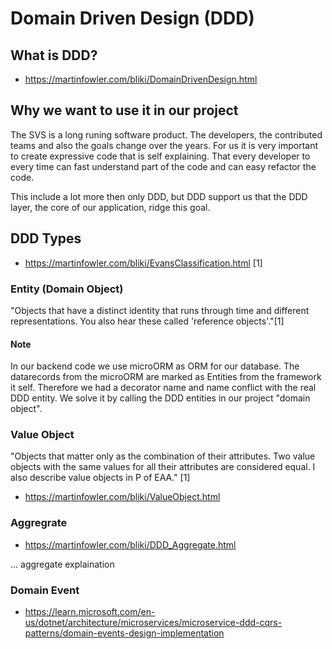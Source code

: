 # Domain Driven Design (DDD)

## What is DDD?

- https://martinfowler.com/bliki/DomainDrivenDesign.html

## Why we want to use it in our project

The SVS is a long runing software product. The developers, the contributed teams and also the goals change over the years.
For us it is very important to create expressive code that is self explaining. 
That every developer to every time can fast understand part of the code and can easy refactor the code. 

This include a lot more then only DDD, but DDD  support us that the DDD layer, the core of our application, ridge this goal.

## DDD Types
- https://martinfowler.com/bliki/EvansClassification.html [1]

### Entity (Domain Object)
"Objects that have a distinct identity that runs through time and different representations. You also hear these called 'reference objects'."[1]

#### Note
In our backend code we use microORM as ORM for our database.
The datarecords from the microORM are marked as Entities from the framework it self. Therefore we had a decorator name and name conflict with the real DDD entity. We solve it by calling the DDD entities in our project "domain object".

### Value Object
"Objects that matter only as the combination of their attributes. Two value objects with the same values for all their attributes are considered equal. I also describe value objects in P of EAA." [1]

- https://martinfowler.com/bliki/ValueObject.html

### Aggregrate

- https://martinfowler.com/bliki/DDD_Aggregate.html

... aggregate explaination

### Domain Event

- https://learn.microsoft.com/en-us/dotnet/architecture/microservices/microservice-ddd-cqrs-patterns/domain-events-design-implementation